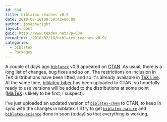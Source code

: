 ```yaml
---
id: 634
title: biblatex reaches v0.9
date: 2010-02-16T08:58:42+00:00
author: josephwright
layout: post
guid: http://www.texdev.net/?p=634
permalink: /2010/02/16/biblatex-reaches-v0-9/
categories:
  - biblatex
  - Packages
---
```

A couple of days ago [`biblatex`](https://ctan.org/pkg/biblatex) v0.9 appeared on [CTAN](https://www.ctan.org). As usual, there is a long list of changes, bug fixes and so on. The restrictions on inclusion in TeX distributions have been lifted, and so it's already available in [TeX Live](https://tug.org/texlive/). At the same time, [biblatex-biber](http://biblatex-biber.sourceforge.net/) has been uploaded to CTAN, so hopefully ready to use versions will be added to the distributions at some point ([MikTeX](https://www.miktex.org/) is likely to be first, I suspect).

I've just uploaded an updated version of [`biblatex-chem`](https://ctan.org/pkg/biblatex-chem) to CTAN, to keep in sync with the changes in biblatex. I'll try to get [`biblatex-nature`](https://ctan.org/pkg/biblatex-nature) and [`biblatex-science`](https://ctan.org/pkg/biblatex-science) done in soon (today) so that everything is working.
